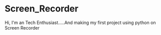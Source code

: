 # Screen_Recorder
Hi, I'm an Tech Enthusiast.....And making my first project using python on Screen Recorder 
